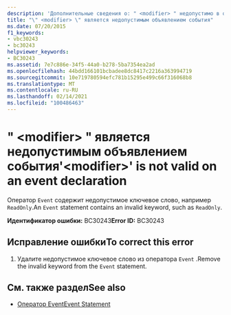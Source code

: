 ```yaml
---
description: 'Дополнительные сведения о: " <modifier> " недопустимо в объявлении события'
title: "\" <modifier> \" является недопустимым объявлением события"
ms.date: 07/20/2015
f1_keywords:
- vbc30243
- bc30243
helpviewer_keywords:
- BC30243
ms.assetid: 7e7c886e-34f5-44a0-b278-5ba7354ea2ad
ms.openlocfilehash: 44bdd166101bcbadee8dc8417c2216a363994719
ms.sourcegitcommit: 10e719780594efc781b15295e499c66f316068b8
ms.translationtype: MT
ms.contentlocale: ru-RU
ms.lasthandoff: 02/14/2021
ms.locfileid: "100486463"
---
```

# <a name="modifier-is-not-valid-on-an-event-declaration"></a><span data-ttu-id="72dc8-103">" \<modifier> " является недопустимым объявлением события</span><span class="sxs-lookup"><span data-stu-id="72dc8-103">'\<modifier>' is not valid on an event declaration</span></span>

<span data-ttu-id="72dc8-104">Оператор `Event` содержит недопустимое ключевое слово, например `ReadOnly`.</span><span class="sxs-lookup"><span data-stu-id="72dc8-104">An `Event` statement contains an invalid keyword, such as `ReadOnly`.</span></span>  
  
 <span data-ttu-id="72dc8-105">**Идентификатор ошибки:** BC30243</span><span class="sxs-lookup"><span data-stu-id="72dc8-105">**Error ID:** BC30243</span></span>  
  
## <a name="to-correct-this-error"></a><span data-ttu-id="72dc8-106">Исправление ошибки</span><span class="sxs-lookup"><span data-stu-id="72dc8-106">To correct this error</span></span>  
  
1. <span data-ttu-id="72dc8-107">Удалите недопустимое ключевое слово из оператора `Event` .</span><span class="sxs-lookup"><span data-stu-id="72dc8-107">Remove the invalid keyword from the `Event` statement.</span></span>  
  
## <a name="see-also"></a><span data-ttu-id="72dc8-108">См. также раздел</span><span class="sxs-lookup"><span data-stu-id="72dc8-108">See also</span></span>

- [<span data-ttu-id="72dc8-109">Оператор Event</span><span class="sxs-lookup"><span data-stu-id="72dc8-109">Event Statement</span></span>](../language-reference/statements/event-statement.md)
